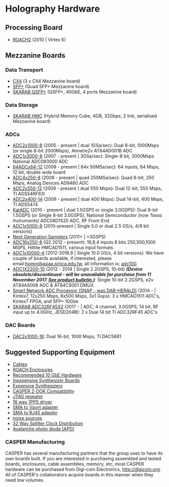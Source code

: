 # Holography Hardware

## Processing Board

- [ROACH2](https://github.com/casper-astro/casper-hardware/tree/master/FPGA_Hosts/ROACH2) (2010 | Virtex 6)

## Mezzanine Boards

### Data Transport

- [CX4](Mezzanine_Boards/Data_Transport/CX4/README.md) (3 x CX4 Mezzanine board)
- [SFP+](Mezzanine_Boards/Data_Transport/SFP+.md) (Quad SFP+ Mezzanine board)
- [SKARAB QSFP+](https://github.com/casper-astro/casper-hardware/blob/master/FPGA_Hosts/SKARAB/README.md#qsfp-mezzanine-card) (QSFP+, 40GbE, 4 ports Mezzanine board)

### Data Storage

- [SKARAB HMC](https://github.com/casper-astro/casper-hardware/blob/master/FPGA_Hosts/SKARAB/README.md#hmc-mezzanine-card) (Hybrid Memory Cube, 4GB, 32Gbps, 2 link, serialised Mezzanine board)

### ADCs

- [ADC2x1000-8](ADC2x1000-8) (2005 - present | dual 1GSa/sec): 
  Dual 8-bit, 1000Msps (or single 8-bit 2000Msps), Atmel/e2v
  AT84AD001B ADC
- [ADC1x3000-8](ADC1x3000-8) (2007 - present | 3GSa/sec): 
  Single-8 bit, 3000Msps National ADC083000 ADC
- [64ADCx64-12](64ADCx64-12) (2008 - present | 64x 50MSa/sec): 
  64 inputs, 64 Msps, 12 bit, double wide board
- [ADC4x250-8](ADC4x250-8) (2008 - present | quad 250MSa/sec): 
  Quad 8-bit, 250 Msps, Analog Devices AD9480 ADC
- [ADC2x550-12](ADC2x550-12) (2009 - present | dual 550 Msps): 
  Dual 12-bit, 550 Msps, TI ADS54RF63I
- [ADC2x400-14](ADC2x400-14) (2009 - present | dual 400 Msps): 
  Dual 14-bit, 400 Msps, TI ADS5474
- [KatADC](KatADC) (2010 - present | dual 1.5GSPS or single 3.0GSPS):
  Dual 8-bit 1.5GSPS (or Single 8-bit 3.0GSPS), National Semiconductor
  *(now Texas Instruments)* ADC08D1520 ADC, RF Front-End
- [ADC1x5000-8](ADC1x5000-8) (2010-present | Single 5.0 or dual 2.5 GS/s, 4/8 bit versions)
- [Next Generation Samplers](Next_Generation_Samplers) (2011+ | \>3GSPS)
- [ADC16x250-8](Mezzanine_Boards/ADCs/ADC16x250-8/README.md) (Q2 2012 - present): 
  16,8,4 inputs 8 bits 250,500,1000 MSPS, Hittite HMCAD1511, various input formats
- [ADC1x10000-4](ADC1x10000-4) (2012-2016.9 | Single 10.0 GS/s, 4 bit versions):
We have couple of boards available, if interested, please email:homin@asiaa.sinica.edu.tw, all information is:
  [adc10G](http://stacks.iop.org/1538-3873/128/i=969/a=115002)
- [ADC1X2200-10](ADC1X2200-10) (2012 - 2014 | Single 2.2GSPS, 10-bit) ***(Device obsolete/discontinued - will be unavailable for purchase from 11 November 2017. [See product bulletin.](https://casper.berkeley.edu/wiki/images/8/8b/Product_Bulletin_TE2V-PB170811-01.pdf))***: Single 10-bit 2.2GSPS, e2v AT84AS008 ADC & AT84CS001 DMUX
- [Smart Network ADC Processor (SNAP - was DAB-HERALD)](FPGA_Hosts/SNAP/README.md) (2014 - | Kintex7, 12x250 Msps, 6x500 Msps, 3x1 Gsps): 3 x HMCAD1511 ADC's, Kintex7 FPGA, and SFP+ 10Gbe
- [SKARAB ADC32RF45X2](https://github.com/casper-astro/casper-hardware/blob/master/FPGA_Hosts/SKARAB/README.md#adc-mezzanine-card) (2017 - | ADC, 4 channel, 3.0GSPS, 14 bit, RF input up to 4.0GHz, JESD204B):
2 x Dual 14 bit TI ADC32RF45 ADC's

### DAC Boards

- [DAC2x1000-16](Mezzanine_Boards/DACs/README.md): Dual 16-bit, 1000 Msps, TI DAC5681

## Suggested Supporting Equipment

- [Cables](Supporting_Equipment/Equipment_Cables.md)
- [ROACH Enclosures](Supporting_Equipment/Enclosures.md)
- [Recommended 10 GbE Hardware](Supporting_Equipment/Recommended_10_GbE_Hardware.md)
- [Inexpensive Synthesizer Boards](Supporting_Equipment/Inexpensive_Synthesizer_Boards.md)
- [Expensive Synthesizers](Supporting_Equipment/Expensive_Synthesizers.md)
- [CASPER Z-DOK Compatibility](Supporting_Equipment/CASPER_Z-DOK_Compatibility.md)
- [JTAG repeater](Supporting_Equipment/JTAG_Repeater/README.md)
- [16 way 1PPS driver](Supporting_Equipment/16_way_1PPS_driver/README.md)
- [SMA to Vport adapter](Supporting_Equipment/SMA_to_Vport_adapter/README.md)
- [SMA to RJ45 adapter](Supporting_Equipment/SMA_to_RJ45_adapter/README.md)
- [noise sources](Supporting_Equipment/noise_sources/README.md)
- [32 Way Splitter Clock Distribution](Supporting_Equipment/Splitter_clock_distribution_32way_.pdf)
- [Avalanche photo diode (APD)](Supporting_Equipment/APD/README.md)

### CASPER Manufacturing

CASPER has several manufacturing partners that the group uses to have
its own boards built. If you are interested in purchasing assembled and
tested boards, enclosures, cable assemblies, memory, etc, most CASPER
hardware can be purchased from Digi-com Electronics,
<http://digicom.org>. All of CASPER's collaborators acquire boards in
this manner when they need low volumes.